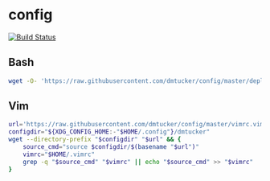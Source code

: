 # config

[![Build Status](https://img.shields.io/travis/dmtucker/config.svg)](https://travis-ci.org/dmtucker/config)

## Bash

``` sh
wget -O- 'https://raw.githubusercontent.com/dmtucker/config/master/deploy.bash' | bash
```

## Vim

``` sh
url='https://raw.githubusercontent.com/dmtucker/config/master/vimrc.vim'
configdir="${XDG_CONFIG_HOME:-"$HOME/.config"}/dmtucker"
wget --directory-prefix "$configdir" "$url" && {
    source_cmd="source $configdir/$(basename "$url")"
    vimrc="$HOME/.vimrc"
    grep -q "$source_cmd" "$vimrc" || echo "$source_cmd" >> "$vimrc"
}
```
